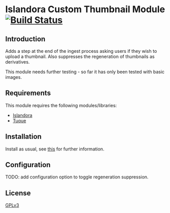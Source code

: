 # Islandora Custom Thumbnail Module [![Build Status](https://travis-ci.org/pgmccann/islandora_custom_thumbnail.svg?branch=master)](https://travis-ci.org/pgmccann/islandora_custom_thumbnail)

## Introduction

Adds a step at the end of the ingest process asking users if they wish to upload a thumbnail. Also suppresses the regeneration of thumbnails as derivatives.

This module needs further testing - so far it has only been tested with basic images.

## Requirements

This module requires the following modules/libraries:

* [Islandora](https://github.com/islandora/islandora)
* [Tuque](https://github.com/islandora/tuque)

## Installation

Install as usual, see [this](https://drupal.org/documentation/install/modules-themes/modules-7) for further information.

## Configuration

TODO: add configuration option to toggle regeneration suppression.

## License

[GPLv3](http://www.gnu.org/licenses/gpl-3.0.txt)
